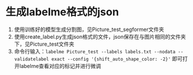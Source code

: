 # 生成labelme格式的json

1. 使用训练好的模型生成分割图，见Picture_test_segformer文件夹
2. 使用create_label.py生成json格式的文件，json保存在与图片相同的文件夹下，见Picture_test文件夹
3. 命令行输入：`labelme Picture_test --labels labels.txt --nodata --validatelabel exact --config '{shift_auto_shape_color: -2}'` 即可打开labelme查看对应的标记并进行微调